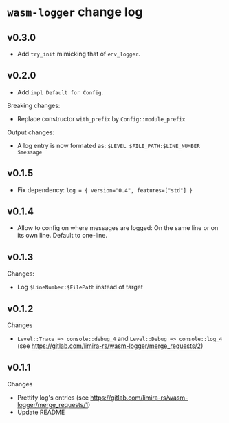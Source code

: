 # `wasm-logger` change log

## v0.3.0

* Add `try_init` mimicking that of `env_logger`.

## v0.2.0

* Add `impl Default for Config`.

Breaking changes:
* Replace constructor `with_prefix` by `Config::module_prefix`

Output changes:
* A log entry is now formated as: `$LEVEL $FILE_PATH:$LINE_NUMBER $message`

## v0.1.5

* Fix dependency: `log = { version="0.4", features=["std"] }`

## v0.1.4

* Allow to config on where messages are logged: On the same line or on its own line. Default to one-line.

## v0.1.3

Changes:
* Log `$LineNumber:$FilePath` instead of target

## v0.1.2

Changes
* `Level::Trace => console::debug_4` and `Level::Debug => console::log_4` (see https://gitlab.com/limira-rs/wasm-logger/merge_requests/2)

## v0.1.1

Changes
* Prettify log's entries (see https://gitlab.com/limira-rs/wasm-logger/merge_requests/1)
* Update README
